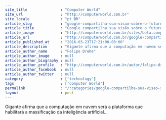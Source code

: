 ```yaml
---
site_title               : "Computer World"
site_url                 : "http://computerworld.com.br"
site_locale              : "pt_BR"
article_slug             : "google-compartilha-sua-visao-sobre-o-futuro-da-cloud-computing"
article_title            : "Google compartilha sua visão sobre o futuro da cloud computing"
article_image            : "http://computerworld.com.br/sites/beta.computerworld.com.br/files/news_articles/cloud_nuvem_gestao.jpg"
article_url              : "http://computerworld.com.br/google-compartilha-sua-visao-sobre-o-futuro-da-cloud-computing"
article_published_at     : "2016-03-23T17:21:00-03:00"
article_description      : "Gigante afirma que a computação em nuvem será a plataforma que habilitará a massificação da inteligência artificial..."
article_author_name      : "Felipe Drehe"
article_author_image     : null
article_author_biography : null
article_author_profile   : "http://computerworld.com.br/autor/felipe-dreher"
article_author_facebook  : null
article_author_twitter   : null
category                 : ['technology']
tags                     : ['Computer World']
permalink                : "/:categories/google-compartilha-sua-visao-sobre-o-futuro-da-cloud-computing/"
layout                   : post
---
```


Gigante afirma que a computação em nuvem será a plataforma que habilitará a massificação da inteligência artificial...

